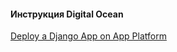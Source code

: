 


#### Инструкция Digital Ocean
[Deploy a Django App on App Platform](https://docs.digitalocean.com/tutorials/app-deploy-django-app/)
